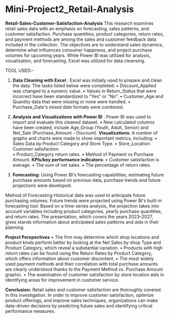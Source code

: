 # Mini-Project2_Retail-Analysis

**Retail-Sales-Customer-Satisfaction-Analysis**
This research examines retail sales data with an emphasis on forecasting, sales patterns, and customer satisfaction.  Purchase quantities, product categories, return rates, and payment methods are among the sales and customer feedback data included in the collection.  The objectives are to understand sales dynamics, determine what influences consumer happiness, and project purchase volumes for upcoming years. 
While Power BI was utilized for analysis, visualisation, and forecasting.
Excel was utilized for data cleansing.

TOOL USED:-

1.	**Data Cleaning with Excel** : Excel was initially used to prepare and clean the data. The tasks listed below were completed:
• Discount_Applied was changed to a numeric value. 
• Values in Return_Status that were incorrect have been standardized to "Yes" or "No". 
• Customer_Age and Quantity data that were missing or none were handled. 
• Purchase_Date's mixed date formats were combined.

2. **Analysis and Visualizations with Power BI** : Power BI was used to import and evaluate this cleaned dataset. 
• New calculated columns have been created, include Age_Group (Youth, Adult, Senior) and Net_Sale (Purchase_Amount - Discount). 
**Visualizations**: A number of graphs and charts were made to show important metrics, including:
• Sales Data by Product Category and Store Type.
• Store_Location: Customer satisfaction.  
• Product_Category return rates. 
• Method of Payment vs Purchase Amount. 
**KPIs/key performance indicators:**
• Customer satisfaction is average. 
• The sum of net sales. 
• The percentage of return rates.

3. **Forecasting:** Using Power BI's forecasting capabilities, estimating future purchase amounts based on previous data, purchase trends and future projections were developed.

Method of Forecasting Historical data was used to anticipate future purchasing volumes. Future trends were projected using Power BI's built-in forecasting tool. Based on a time-series analysis, the projection takes into account variables including product categories, yearly purchase quantities, and return rates. The presentation, which covers the years 2023–2027, gives stands information about anticipated sales patterns and aids in their planning.

**Project Perspectives** 
• The firm may determine which shop locations and product kinds perform better by looking at the Net Sales by shop Type and Product Category, which reveal a substantial variation. 
• Products with high return rates can be found using the Return Rates by Product Category, which offers information about customer discontent. 
• The most widely used payment methods and their correlation with total purchase amounts are clearly understood thanks to the Payment Method vs. Purchase Amount graphic. 
• The examination of customer satisfaction by store location aids in identifying areas for improvement in customer service.

**Conclusion:**
 Retail sales and customer satisfaction are thoroughly covered in this investigation. In order to improve customer satisfaction, optimize product offerings, and improve sales techniques, organizations can make data-driven decisions by predicting future sales and identifying critical performance measures.
